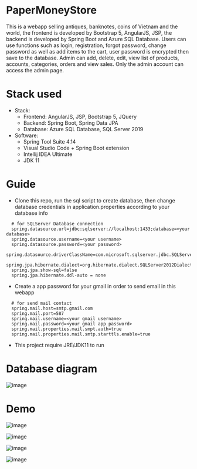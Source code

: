 # PaperMoneyStore

This is a webapp selling antiques, banknotes, coins of Vietnam and the world, the frontend is developed by Bootstrap 5, AngularJS, JSP, the backend is developed by Spring Boot and Azure SQL Database. Users can use functions such as login, registration, forgot password, change password as well as add items to the cart, user password is encrypted then save to the database. Admin can add, delete, edit, view list of products, accounts, categories, orders and view sales. Only the admin account can access the admin page.

# Stack used
  *	Stack:
    -	Frontend: AngularJS, JSP, Bootstrap 5, JQuery
    -	Backend: Spring Boot, Spring Data JPA
    -	Database: Azure SQL Database, SQL Server 2019
  *	Software:
    -	Spring Tool Suite 4.14
    -	Visual Studio Code + Spring Boot extension
    -	Intellij IDEA Ultimate
    -	JDK 11

# Guide
  - Clone this repo, run the sql script to create database, then change database credentials in application.properties according to your database info
  ```
    # for SQLServer Database connection
    spring.datasource.url=jdbc:sqlserver://localhost:1433;database=<your database>
    spring.datasource.username=<your username>
    spring.datasource.password=<your password>
    spring.datasource.driverClassName=com.microsoft.sqlserver.jdbc.SQLServerDriver
    spring.jpa.hibernate.dialect=org.hibernate.dialect.SQLServer2012Dialect
    spring.jpa.show-sql=false
    spring.jpa.hibernate.ddl-auto = none
  ```
  - Create a app password for your gmail in order to send email in this webapp
  ```
    # for send mail contact
    spring.mail.host=smtp.gmail.com
    spring.mail.port=587
    spring.mail.username=<your gmail username>
    spring.mail.password=<your gmail app password>
    spring.mail.properties.mail.smpt.auth=true
    spring.mail.properties.mail.smtp.starttls.enable=true
  ```
  - This project require JRE/JDK11 to run


# Database diagram
  ![image](https://user-images.githubusercontent.com/52403567/174494905-798f699f-5d3f-45fe-bc37-dc4b1a1816c1.png)
  
# Demo
![image](https://user-images.githubusercontent.com/52403567/174494982-f6d4221c-8b36-4904-8456-62f424210496.png)

![image](https://user-images.githubusercontent.com/52403567/174495022-ee870b11-633e-47b6-8849-620acfe7588a.png)

![image](https://user-images.githubusercontent.com/52403567/174495057-b76bb23d-babb-47ce-bc49-850882f13e35.png)

![image](https://user-images.githubusercontent.com/52403567/174495093-4e4786fa-01b2-44f4-9db2-32ea645e86b1.png)

